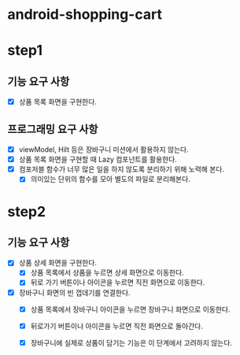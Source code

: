 # android-shopping-cart

# step1

## 기능 요구 사항
- [x] 상품 목록 화면을 구현한다.

## 프로그래밍 요구 사항
- [x] viewModel, Hilt 등은 장바구니 미션에서 활용하지 않는다.
- [x] 상품 목록 화면을 구현할 때 Lazy 컴포넌트를 활용한다.
- [x] 컴포저블 함수가 너무 많은 일을 하지 않도록 분리하기 위해 노력해 본다.
  - [x] 의미있는 단위의 함수를 모아 별도의 파일로 분리해본다.

# step2

## 기능 요구 사항
- [x] 상품 상세 화면을 구현한다.
  - [x] 상품 목록에서 상품을 누르면 상세 화면으로 이동한다.
  - [x] 뒤로 가기 버튼이나 아이콘을 누르면 직전 화면으로 이동한다.
- [x] 장바구니 화면의 빈 껍데기를 연결한다.
  - [x] 상품 목록에서 장바구니 아이콘을 누르면 장바구니 화면으로 이동한다.
  - [x] 뒤로가기 버튼이나 아이콘을 누르면 직전 화면으로 돌아간다.
  - [x] 장바구니에 실제로 상품이 담기는 기능은 이 단계에서 고려하지 않는다.
  
